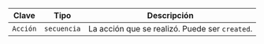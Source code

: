 | Clave    | Tipo        | Descripción                                    |
| -------- | ----------- | ---------------------------------------------- |
| `Acción` | `secuencia` | La acción que se realizó. Puede ser `created`. |